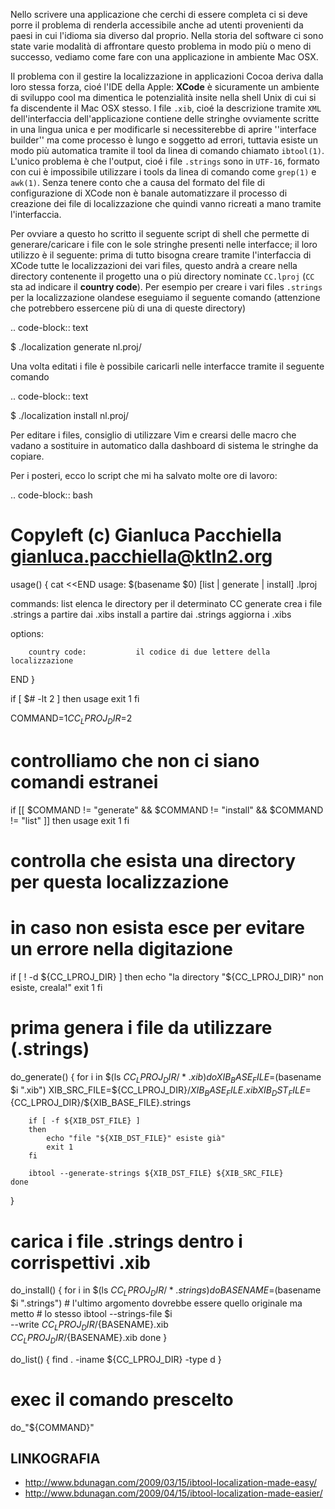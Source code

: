 <!--
.. title: Localizzazione di applicazioni Iphone
.. slug: localizzazione-di-applicazioni-iphone
.. date: 2010-12-03 00:00:00
.. tags: 
.. category: 
.. link: 
.. description: 
.. type: text
-->

Nello scrivere una applicazione che cerchi di essere completa ci si deve porre il problema di renderla accessibile anche ad utenti provenienti da paesi in cui l'idioma sia diverso dal proprio. Nella storia del software ci sono state varie modalità di affrontare questo problema in modo più o meno di successo, vediamo come fare con una applicazione in ambiente Mac OSX.

Il problema con il gestire la localizzazione in applicazioni Cocoa deriva dalla loro stessa forza, cioé l'IDE della Apple: **XCode** è sicuramente un ambiente di sviluppo cool ma dimentica le potenzialità insite nella shell Unix di cui si fa discendente il Mac OSX stesso. I file ``.xib``, cioé la descrizione tramite ``XML`` dell'interfaccia dell'applicazione contiene delle stringhe ovviamente scritte in una lingua unica e per modificarle si necessiterebbe di aprire ''interface builder'' ma come processo è lungo e soggetto ad errori, tuttavia esiste un modo più automatica tramite il tool da linea di comando chiamato ``ibtool(1)``. L'unico problema è che l'output, cioé i file ``.strings`` sono in ``UTF-16``, formato con cui è impossibile utilizzare i tools da linea di comando come ``grep(1)`` e ``awk(1)``. Senza tenere conto che a causa del formato del file di configurazione di XCode non è banale automatizzare il processo di creazione dei file di localizzazione che quindi vanno ricreati a mano tramite l'interfaccia.

Per ovviare a questo ho scritto il seguente script di shell che permette di generare/caricare i file con le sole stringhe presenti nelle interfacce; il loro utilizzo è il seguente: prima di tutto bisogna creare tramite l'interfaccia di XCode tutte le localizzazioni dei vari files, questo andrà a creare nella directory contenente il progetto una o più directory nominate ``CC.lproj`` (``CC`` sta ad indicare il **country code**). Per esempio per creare i vari files ``.strings`` per la localizzazione olandese eseguiamo il seguente comando (attenzione che potrebbero essercene più di una di queste directory)

.. code-block:: text

 $ ./localization generate nl.proj/

Una volta editati i file è possibile caricarli nelle interfacce tramite il seguente comando

.. code-block:: text

 $ ./localization install nl.proj/

Per editare i files, consiglio di utilizzare Vim e crearsi delle macro che vadano a sostituire in automatico dalla dashboard di sistema le stringhe da copiare.

Per i posteri, ecco lo script che mi ha salvato molte ore di lavoro:

.. code-block:: bash

 # Copyleft (c) Gianluca Pacchiella <gianluca.pacchiella@ktln2.org>

 usage() {
        cat <<END
 usage: $(basename $0) [list | generate | install] <country code>.lproj

 commands:
	list			elenca le directory per il determinato CC
	generate		crea i file .strings a partire dai .xibs
	install			a partire dai .strings aggiorna i .xibs

 options:

        country code:           il codice di due lettere della localizzazione
 END
 }

  if [ $# -lt 2 ]
 then
        usage
        exit 1
 fi

 COMMAND=$1
 CC_LPROJ_DIR=$2

 # controlliamo che non ci siano comandi estranei
 if [[ $COMMAND != "generate" && $COMMAND != "install" && $COMMAND != "list" ]]
 then
	usage
	exit 1
 fi

 # controlla che esista una directory per questa localizzazione
 # in caso non esista esce per evitare un errore nella digitazione
 if [ ! -d ${CC_LPROJ_DIR} ]
 then
        echo "la directory "${CC_LPROJ_DIR}" non esiste, creala!"
        exit 1
 fi

 # prima genera i file da utilizzare (.strings)
 do_generate() {
	for i in $(ls ${CC_LPROJ_DIR}/*.xib)
	do
		XIB_BASE_FILE=$(basename $i ".xib")
		XIB_SRC_FILE=${CC_LPROJ_DIR}/${XIB_BASE_FILE}.xib
		XIB_DST_FILE=${CC_LPROJ_DIR}/${XIB_BASE_FILE}.strings

		if [ -f ${XIB_DST_FILE} ]
		then
			echo "file "${XIB_DST_FILE}" esiste già"
			exit 1
		fi

		ibtool --generate-strings ${XIB_DST_FILE} ${XIB_SRC_FILE}
	done
 }

 # carica i file .strings dentro i corrispettivi .xib
 do_install() {
	for i in $(ls ${CC_LPROJ_DIR}/*.strings)
	do
		BASENAME=$(basename $i ".strings")
		# l'ultimo argomento dovrebbe essere quello originale ma metto
		# lo stesso
		ibtool --strings-file $i \
			--write ${CC_LPROJ_DIR}/${BASENAME}.xib \
			${CC_LPROJ_DIR}/${BASENAME}.xib
	done
 }

 do_list() {
	find . -iname ${CC_LPROJ_DIR} -type d
 }

 # exec il comando prescelto
 do_"${COMMAND}"

LINKOGRAFIA
-----------

  * http://www.bdunagan.com/2009/03/15/ibtool-localization-made-easy/
  * http://www.bdunagan.com/2009/04/15/ibtool-localization-made-easier/